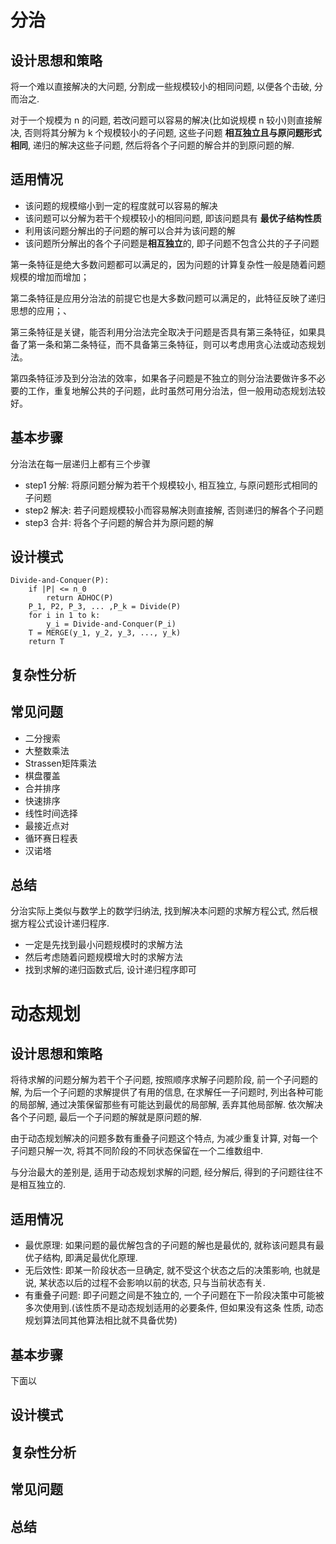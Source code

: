 # 分治

## 设计思想和策略
将一个难以直接解决的大问题, 分割成一些规模较小的相同问题, 以便各个击破, 分而治之.

 对于一个规模为 n 的问题, 若改问题可以容易的解决(比如说规模 n 较小)则直接解决, 否则将其分解为 k 个规模较小的子问题, 这些子问题 
**相互独立且与原问题形式相同**, 递归的解决这些子问题, 然后将各个子问题的解合并的到原问题的解.

## 适用情况
- 该问题的规模缩小到一定的程度就可以容易的解决
- 该问题可以分解为若干个规模较小的相同问题, 即该问题具有 **最优子结构性质**
- 利用该问题分解出的子问题的解可以合并为该问题的解
- 该问题所分解出的各个子问题是**相互独立**的, 即子问题不包含公共的子子问题

第一条特征是绝大多数问题都可以满足的，因为问题的计算复杂性一般是随着问题规模的增加而增加；

第二条特征是应用分治法的前提它也是大多数问题可以满足的，此特征反映了递归思想的应用；、

第三条特征是关键，能否利用分治法完全取决于问题是否具有第三条特征，如果具备了第一条和第二条特征，而不具备第三条特征，则可以考虑用贪心法或动态规划法。

第四条特征涉及到分治法的效率，如果各子问题是不独立的则分治法要做许多不必要的工作，重复地解公共的子问题，此时虽然可用分治法，但一般用动态规划法较好。

## 基本步骤
分治法在每一层递归上都有三个步骤
- step1 分解: 将原问题分解为若干个规模较小, 相互独立, 与原问题形式相同的子问题
- step2 解决: 若子问题规模较小而容易解决则直接解, 否则递归的解各个子问题
- step3 合并: 将各个子问题的解合并为原问题的解

## 设计模式
```
Divide-and-Conquer(P):
    if |P| <= n_0
        return ADHOC(P)
    P_1, P2, P_3, ... ,P_k = Divide(P)
    for i in 1 to k:
        y_i = Divide-and-Conquer(P_i)
    T = MERGE(y_1, y_2, y_3, ..., y_k)
    return T  
```

## 复杂性分析

## 常见问题
- 二分搜索
- 大整数乘法
- Strassen矩阵乘法
- 棋盘覆盖
- 合并排序
- 快速排序
- 线性时间选择
- 最接近点对
- 循环赛日程表
- 汉诺塔

## 总结
分治实际上类似与数学上的数学归纳法, 找到解决本问题的求解方程公式, 然后根据方程公式设计递归程序.
- 一定是先找到最小问题规模时的求解方法
- 然后考虑随着问题规模增大时的求解方法
- 找到求解的递归函数式后, 设计递归程序即可


# 动态规划

## 设计思想和策略
将待求解的问题分解为若干个子问题, 按照顺序求解子问题阶段, 前一个子问题的解, 为后一个子问题的求解提供了有用的信息, 在求解任一子问题时, 
列出各种可能的局部解, 通过决策保留那些有可能达到最优的局部解, 丢弃其他局部解. 依次解决各个子问题, 最后一个子问题的解就是原问题的解.

由于动态规划解决的问题多数有重叠子问题这个特点, 为减少重复计算, 对每一个子问题只解一次, 将其不同阶段的不同状态保留在一个二维数组中.

与分治最大的差别是, 适用于动态规划求解的问题, 经分解后, 得到的子问题往往不是相互独立的.

## 适用情况
- 最优原理: 如果问题的最优解包含的子问题的解也是最优的, 就称该问题具有最优子结构, 即满足最优化原理.
- 无后效性: 即某一阶段状态一旦确定, 就不受这个状态之后的决策影响, 也就是说, 某状态以后的过程不会影响以前的状态, 只与当前状态有关.
- 有重叠子问题: 即子问题之间是不独立的, 一个子问题在下一阶段决策中可能被多次使用到.(该性质不是动态规划适用的必要条件, 但如果没有这条
性质, 动态规划算法同其他算法相比就不具备优势)

## 基本步骤

下面以


## 设计模式


## 复杂性分析

## 常见问题


## 总结





































